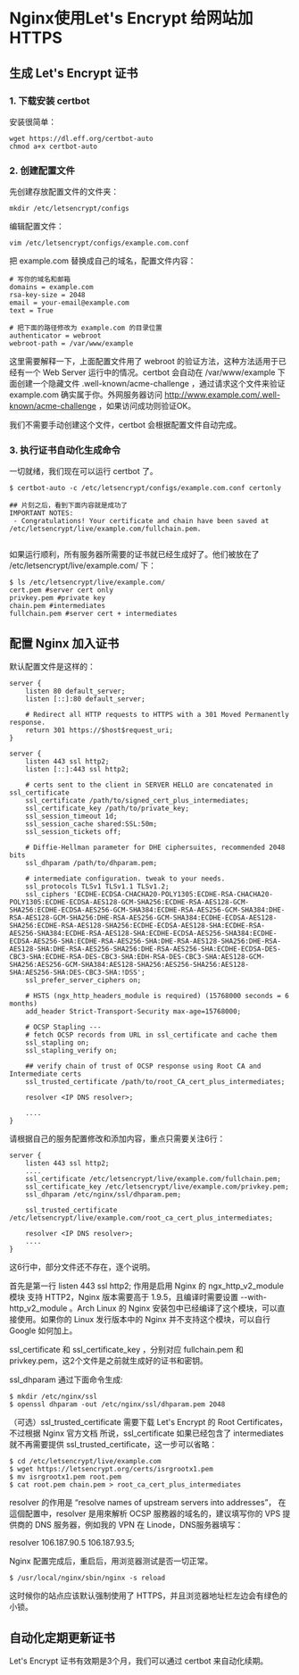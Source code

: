# Nginx使用Let's Encrypt 给网站加 HTTPS

## 生成 Let's Encrypt 证书
### 1. 下载安装 certbot
安装很简单：

```
wget https://dl.eff.org/certbot-auto
chmod a+x certbot-auto
```

### 2. 创建配置文件
先创建存放配置文件的文件夹：
```
mkdir /etc/letsencrypt/configs

```
编辑配置文件：
```
vim /etc/letsencrypt/configs/example.com.conf

```
把 example.com 替换成自己的域名，配置文件内容：

```
# 写你的域名和邮箱
domains = example.com
rsa-key-size = 2048
email = your-email@example.com
text = True

# 把下面的路径修改为 example.com 的目录位置
authenticator = webroot
webroot-path = /var/www/example

```

这里需要解释一下，上面配置文件用了 webroot 的验证方法，这种方法适用于已经有一个 Web Server 运行中的情况。certbot 会自动在 /var/www/example 下面创建一个隐藏文件 .well-known/acme-challenge ，通过请求这个文件来验证 example.com 确实属于你。外网服务器访问 http://www.example.com/.well-known/acme-challenge ，如果访问成功则验证OK。

我们不需要手动创建这个文件，certbot 会根据配置文件自动完成。

### 3. 执行证书自动化生成命令
一切就绪，我们现在可以运行 certbot 了。
```
$ certbot-auto -c /etc/letsencrypt/configs/example.com.conf certonly

## 片刻之后，看到下面内容就是成功了
IMPORTANT NOTES:
 - Congratulations! Your certificate and chain have been saved at /etc/letsencrypt/live/example.com/fullchain.pem.
 
```
如果运行顺利，所有服务器所需要的证书就已经生成好了。他们被放在了 /etc/letsencrypt/live/example.com/ 下：
```
$ ls /etc/letsencrypt/live/example.com/
cert.pem #server cert only
privkey.pem #private key
chain.pem #intermediates
fullchain.pem #server cert + intermediates
```

## 配置 Nginx 加入证书
默认配置文件是这样的：
```
server {
    listen 80 default_server;
    listen [::]:80 default_server;

    # Redirect all HTTP requests to HTTPS with a 301 Moved Permanently response.
    return 301 https://$host$request_uri;
}

server {
    listen 443 ssl http2;
    listen [::]:443 ssl http2;

    # certs sent to the client in SERVER HELLO are concatenated in ssl_certificate
    ssl_certificate /path/to/signed_cert_plus_intermediates;
    ssl_certificate_key /path/to/private_key;
    ssl_session_timeout 1d;
    ssl_session_cache shared:SSL:50m;
    ssl_session_tickets off;

    # Diffie-Hellman parameter for DHE ciphersuites, recommended 2048 bits
    ssl_dhparam /path/to/dhparam.pem;

    # intermediate configuration. tweak to your needs.
    ssl_protocols TLSv1 TLSv1.1 TLSv1.2;
    ssl_ciphers 'ECDHE-ECDSA-CHACHA20-POLY1305:ECDHE-RSA-CHACHA20-POLY1305:ECDHE-ECDSA-AES128-GCM-SHA256:ECDHE-RSA-AES128-GCM-SHA256:ECDHE-ECDSA-AES256-GCM-SHA384:ECDHE-RSA-AES256-GCM-SHA384:DHE-RSA-AES128-GCM-SHA256:DHE-RSA-AES256-GCM-SHA384:ECDHE-ECDSA-AES128-SHA256:ECDHE-RSA-AES128-SHA256:ECDHE-ECDSA-AES128-SHA:ECDHE-RSA-AES256-SHA384:ECDHE-RSA-AES128-SHA:ECDHE-ECDSA-AES256-SHA384:ECDHE-ECDSA-AES256-SHA:ECDHE-RSA-AES256-SHA:DHE-RSA-AES128-SHA256:DHE-RSA-AES128-SHA:DHE-RSA-AES256-SHA256:DHE-RSA-AES256-SHA:ECDHE-ECDSA-DES-CBC3-SHA:ECDHE-RSA-DES-CBC3-SHA:EDH-RSA-DES-CBC3-SHA:AES128-GCM-SHA256:AES256-GCM-SHA384:AES128-SHA256:AES256-SHA256:AES128-SHA:AES256-SHA:DES-CBC3-SHA:!DSS';
    ssl_prefer_server_ciphers on;

    # HSTS (ngx_http_headers_module is required) (15768000 seconds = 6 months)
    add_header Strict-Transport-Security max-age=15768000;

    # OCSP Stapling ---
    # fetch OCSP records from URL in ssl_certificate and cache them
    ssl_stapling on;
    ssl_stapling_verify on;

    ## verify chain of trust of OCSP response using Root CA and Intermediate certs
    ssl_trusted_certificate /path/to/root_CA_cert_plus_intermediates;

    resolver <IP DNS resolver>;

    ....
}
```

请根据自己的服务配置修改和添加内容，重点只需要关注6行：

```
server {
	listen 443 ssl http2;
	....
	ssl_certificate /etc/letsencrypt/live/example.com/fullchain.pem;
	ssl_certificate_key /etc/letsencrypt/live/example.com/privkey.pem;
	ssl_dhparam /etc/nginx/ssl/dhparam.pem;

	ssl_trusted_certificate /etc/letsencrypt/live/example.com/root_ca_cert_plus_intermediates;

	resolver <IP DNS resolver>;
	....
}
```

这6行中，部分文件还不存在，逐个说明。

首先是第一行 listen 443 ssl http2; 作用是启用 Nginx 的 ngx_http_v2_module 模块 支持 HTTP2，Nginx 版本需要高于 1.9.5，且编译时需要设置 --with-http_v2_module 。Arch Linux 的 Nginx 安装包中已经编译了这个模块，可以直接使用。如果你的 Linux 发行版本中的 Nginx 并不支持这个模块，可以自行 Google 如何加上。

ssl_certificate 和 ssl_certificate_key ，分别对应 fullchain.pem 和 privkey.pem，这2个文件是之前就生成好的证书和密钥。

ssl_dhparam 通过下面命令生成:
```
$ mkdir /etc/nginx/ssl
$ openssl dhparam -out /etc/nginx/ssl/dhparam.pem 2048
```
（可选）ssl_trusted_certificate 需要下载 Let's Encrypt 的 Root Certificates，不过根据 Nginx 官方文档 所说，ssl_certificate 如果已经包含了 intermediates 就不再需要提供 ssl_trusted_certificate，这一步可以省略：
```
$ cd /etc/letsencrypt/live/example.com
$ wget https://letsencrypt.org/certs/isrgrootx1.pem
$ mv isrgrootx1.pem root.pem
$ cat root.pem chain.pem > root_ca_cert_plus_intermediates
```

resolver 的作用是 “resolve names of upstream servers into addresses”， 在這個配置中，resolver 是用來解析 OCSP 服務器的域名的，建议填写你的 VPS 提供商的 DNS 服务器，例如我的 VPN 在 Linode，DNS服务器填写：

resolver 106.187.90.5 106.187.93.5;

Nginx 配置完成后，重启后，用浏览器测试是否一切正常。
```
$ /usr/local/nginx/sbin/nginx -s reload
```
这时候你的站点应该默认强制使用了 HTTPS，并且浏览器地址栏左边会有绿色的小锁。

## 自动化定期更新证书
Let's Encrypt 证书有效期是3个月，我们可以通过 certbot 来自动化续期。




